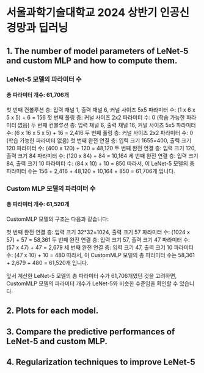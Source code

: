 # 서울과학기술대학교 2024 상반기 인공신경망과 딥러닝

## 1. The number of model parameters of LeNet-5 and custom MLP and how to compute them.
### LeNet-5 모델의 파라미터 수
#### 총 파라미터 개수: 61,706개
첫 번째 컨볼루션 층: 입력 채널 1, 출력 채널 6, 커널 사이즈 5x5
파라미터 수: (1 x 6 x 5 x 5) + 6 = 156
첫 번째 풀링 층: 커널 사이즈 2x2
파라미터 수: 0 (학습 가능한 파라미터 없음)
두 번째 컨볼루션 층: 입력 채널 6, 출력 채널 16, 커널 사이즈 5x5
파라미터 수: (6 x 16 x 5 x 5) + 16 = 2,416
두 번째 풀링 층: 커널 사이즈 2x2
파라미터 수: 0 (학습 가능한 파라미터 없음)
첫 번째 완전 연결 층: 입력 크기 1655=400, 출력 크기 120
파라미터 수: (400 x 120) + 120 = 48,120
두 번째 완전 연결 층: 입력 크기 120, 출력 크기 84
파라미터 수: (120 x 84) + 84 = 10,164
세 번째 완전 연결 층: 입력 크기 84, 출력 크기 10
파라미터 수: (84 x 10) + 10 = 850
따라서, 이 LeNet-5 모델의 총 파라미터 수는 156 + 2,416 + 48,120 + 10,164 + 850 = 61,706개 입니다.

### Custom MLP 모델의 파라미터 수
#### 총 파라미터 개수: 61,520개
CustomMLP 모델의 구조는 다음과 같습니다:

첫 번째 완전 연결 층: 입력 크기 32*32=1024, 출력 크기 57
파라미터 수: (1024 x 57) + 57 = 58,361
두 번째 완전 연결 층: 입력 크기 57, 출력 크기 47
파라미터 수: (57 x 47) + 47 = 2,679
세 번째 완전 연결 층: 입력 크기 47, 출력 크기 10
파라미터 수: (47 x 10) + 10 = 480
따라서, 이 CustomMLP 모델의 총 파라미터 수는 58,361 + 2,679 + 480 = 61,520개 입니다.

앞서 계산한 LeNet-5 모델의 총 파라미터 수가 61,706개였던 것을 고려하면, CustomMLP 모델의 파라미터 개수가 LeNet-5와 비슷한 수준임을 확인할 수 있습니다.

## 2. Plots for each model.

## 3. Compare the predictive performances of LeNet-5 and custom MLP.

## 4. Regularization techniques to improve LeNet-5   

